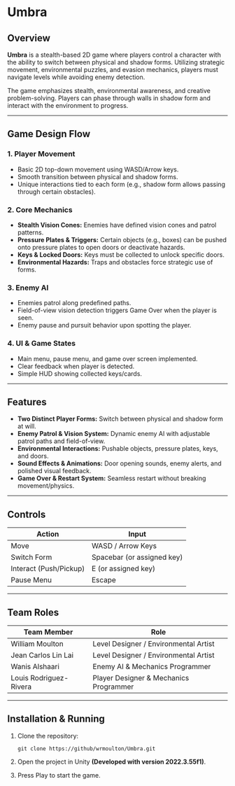 # Umbra

## Overview
**Umbra** is a stealth-based 2D game where players control a character with the ability to switch between physical and shadow forms. Utilizing strategic movement, environmental puzzles, and evasion mechanics, players must navigate levels while avoiding enemy detection.

The game emphasizes stealth, environmental awareness, and creative problem-solving. Players can phase through walls in shadow form and interact with the environment to progress.

---

## Game Design Flow

### 1. **Player Movement**
- Basic 2D top-down movement using WASD/Arrow keys.
- Smooth transition between physical and shadow forms.
- Unique interactions tied to each form (e.g., shadow form allows passing through certain obstacles).

### 2. **Core Mechanics**
- **Stealth Vision Cones:** Enemies have defined vision cones and patrol patterns.
- **Pressure Plates & Triggers:** Certain objects (e.g., boxes) can be pushed onto pressure plates to open doors or deactivate hazards.
- **Keys & Locked Doors:** Keys must be collected to unlock specific doors.
- **Environmental Hazards:** Traps and obstacles force strategic use of forms.

### 3. **Enemy AI**
- Enemies patrol along predefined paths.
- Field-of-view vision detection triggers Game Over when the player is seen.
- Enemy pause and pursuit behavior upon spotting the player.

### 4. **UI & Game States**
- Main menu, pause menu, and game over screen implemented.
- Clear feedback when player is detected.
- Simple HUD showing collected keys/cards.

---

## Features
- **Two Distinct Player Forms:** Switch between physical and shadow form at will.
- **Enemy Patrol & Vision System:** Dynamic enemy AI with adjustable patrol paths and field-of-view.
- **Environmental Interactions:** Pushable objects, pressure plates, keys, and doors.
- **Sound Effects & Animations:** Door opening sounds, enemy alerts, and polished visual feedback.
- **Game Over & Restart System:** Seamless restart without breaking movement/physics.

---

## Controls
| Action                        | Input                 |
|------------------------------|----------------------|
| Move                         | WASD / Arrow Keys     |
| Switch Form                  | Spacebar (or assigned key) |
| Interact (Push/Pickup)       | E (or assigned key)   |
| Pause Menu                   | Escape               |

---

## Team Roles
| Team Member             | Role                                      |
|-------------------------|-------------------------------------------|
| William Moulton         | Level Designer / Environmental Artist     |
| Jean Carlos Lin Lai     | Level Designer / Environmental Artist     |
| Wanis Alshaari          | Enemy AI & Mechanics Programmer           |
| Louis Rodriguez-Rivera  | Player Designer & Mechanics Programmer    |

---
## Installation & Running
1. Clone the repository:
   ```
   git clone https://github/wrmoulton/Umbra.git
   ```
   
2. Open the project in Unity **(Developed with version 2022.3.55f1)**.
   
3. Press Play to start the game.
